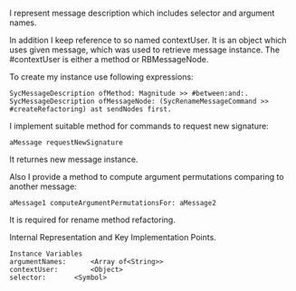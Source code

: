 I represent message description which includes selector and argument names.

In addition I keep reference to so named contextUser. It is an object which uses given message, which was used to retrieve message instance.
The #contextUser is either a method or RBMessageNode.

To create my instance use following expressions: 

	SycMessageDescription ofMethod: Magnitude >> #between:and:.
	SycMessageDescription ofMessageNode: (SycRenameMessageCommand >> #createRefactoring) ast sendNodes first.

I implement suitable method for commands to request new signature: 

	aMessage requestNewSignature

It returnes new message instance.

Also I provide a method to compute argument permutations comparing to another message: 

	aMessage1 computeArgumentPermutationsFor: aMessage2
	
It is required for rename method refactoring.
 
Internal Representation and Key Implementation Points.

    Instance Variables
	argumentNames:		<Array of<String>>
	contextUser:		<Object>
	selector:		<Symbol>
